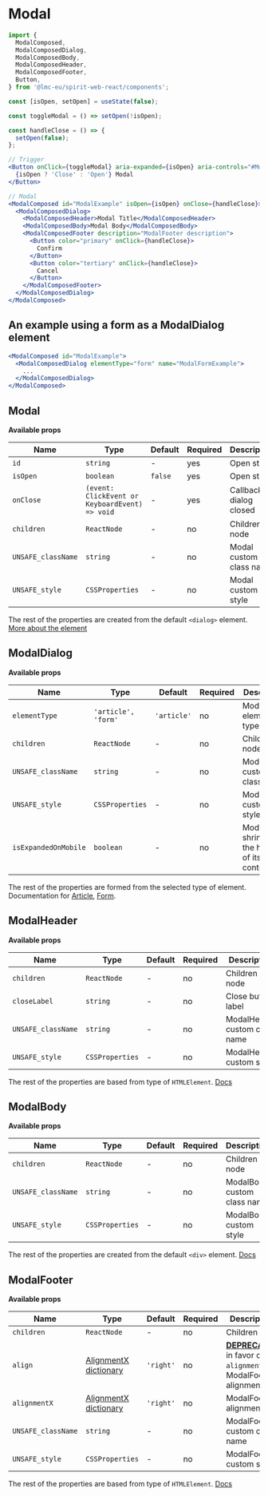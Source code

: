 # Modal

```jsx static
import {
  ModalComposed,
  ModalComposedDialog,
  ModalComposedBody,
  ModalComposedHeader,
  ModalComposedFooter,
  Button,
} from '@lmc-eu/spirit-web-react/components';
```

```jsx static
const [isOpen, setOpen] = useState(false);

const toggleModal = () => setOpen(!isOpen);

const handleClose = () => {
  setOpen(false);
};

// Trigger
<Button onClick={toggleModal} aria-expanded={isOpen} aria-controls="#ModalExample">
  {isOpen ? 'Close' : 'Open'} Modal
</Button>

// Modal
<ModalComposed id="ModalExample" isOpen={isOpen} onClose={handleClose}>
  <ModalComposedDialog>
    <ModalComposedHeader>Modal Title</ModalComposedHeader>
    <ModalComposedBody>Modal Body</ModalComposedBody>
    <ModalComposedFooter description="ModalFooter description">
      <Button color="primary" onClick={handleClose}>
        Confirm
      </Button>
      <Button color="tertiary" onClick={handleClose}>
        Cancel
      </Button>
    </ModalComposedFooter>
  </ModalComposedDialog>
</ModalComposed>
```

## An example using a form as a ModalDialog element

```jsx static
<ModalComposed id="ModalExample">
  <ModalComposedDialog elementType="form" name="ModalFormExample">
    ...
  </ModalComposedDialog>
</ModalComposed>
```

## Modal

**Available props**

| Name               | Type                                           | Default | Required | Description               |
| ------------------ | ---------------------------------------------- | ------- | -------- | ------------------------- |
| `id`               | `string`                                       | -       | yes      | Open state                |
| `isOpen`           | `boolean`                                      | `false` | yes      | Open state                |
| `onClose`          | `(event: ClickEvent or KeyboardEvent) => void` | -       | yes      | Callback on dialog closed |
| `children`         | `ReactNode`                                    | -       | no       | Children node             |
| `UNSAFE_className` | `string`                                       | -       | no       | Modal custom class name   |
| `UNSAFE_style`     | `CSSProperties`                                | -       | no       | Modal custom style        |

The rest of the properties are created from the default `<dialog>` element. [More about the element][DialogElementDocs]

## ModalDialog

**Available props**

| Name                 | Type                | Default     | Required | Description                                          |
| -------------------- | ------------------- | ----------- | -------- | ---------------------------------------------------- |
| `elementType`        | `'article', 'form'` | `'article'` | no       | ModalDialog element type                             |
| `children`           | `ReactNode`         | -           | no       | Children node                                        |
| `UNSAFE_className`   | `string`            | -           | no       | ModalDialog custom class name                        |
| `UNSAFE_style`       | `CSSProperties`     | -           | no       | ModalDialog custom style                             |
| `isExpandedOnMobile` | `boolean`           | -           | no       | ModalDialog shrinks to fit the height of its content |

The rest of the properties are formed from the selected type of element. Documentation for [Article][ArticleElementDocs], [Form][FormElementDocs].

## ModalHeader

**Available props**

| Name               | Type            | Default | Required | Description                   |
| ------------------ | --------------- | ------- | -------- | ----------------------------- |
| `children`         | `ReactNode`     | -       | no       | Children node                 |
| `closeLabel`       | `string`        | -       | no       | Close button label            |
| `UNSAFE_className` | `string`        | -       | no       | ModalHeader custom class name |
| `UNSAFE_style`     | `CSSProperties` | -       | no       | ModalHeader custom style      |

The rest of the properties are based from type of `HTMLElement`. [Docs][HTMLElementDocs]

## ModalBody

**Available props**

| Name               | Type            | Default | Required | Description                 |
| ------------------ | --------------- | ------- | -------- | --------------------------- |
| `children`         | `ReactNode`     | -       | no       | Children node               |
| `UNSAFE_className` | `string`        | -       | no       | ModalBody custom class name |
| `UNSAFE_style`     | `CSSProperties` | -       | no       | ModalBody custom style      |

The rest of the properties are created from the default `<div>` element. [Docs][DivElementDocs]

## ModalFooter

**Available props**

| Name               | Type                                          | Default   | Required | Description                                                                  |
| ------------------ | --------------------------------------------- | --------- | -------- | ---------------------------------------------------------------------------- |
| `children`         | `ReactNode`                                   | -         | no       | Children node                                                                |
| `align`            | [AlignmentX dictionary][dictionary-alignment] | `'right'` | no       | [**DEPRECATED**][deprecated] in favor of `alignmentX`; ModalFooter alignment |
| `alignmentX`       | [AlignmentX dictionary][dictionary-alignment] | `'right'` | no       | ModalFooter alignment                                                        |
| `UNSAFE_className` | `string`                                      | -         | no       | ModalFooter custom class name                                                |
| `UNSAFE_style`     | `CSSProperties`                               | -         | no       | ModalFooter custom style                                                     |

The rest of the properties are based from type of `HTMLElement`. [Docs][HTMLElementDocs]

[DialogElementDocs]: https://developer.mozilla.org/en-US/docs/Web/HTML/Element/dialog
[ArticleElementDocs]: https://developer.mozilla.org/en-US/docs/Web/HTML/Element/article
[FormElementDocs]: https://developer.mozilla.org/en-US/docs/Web/HTML/Element/form
[DivElementDocs]: https://developer.mozilla.org/en-US/docs/Web/HTML/Element/div
[HTMLElementDocs]: https://developer.mozilla.org/en-US/docs/Web/API/HTMLElement
[dictionary-alignment]: https://github.com/lmc-eu/spirit-design-system/blob/main/docs/DICTIONARIES.md#alignment
[deprecated]: https://github.com/lmc-eu/spirit-design-system/tree/main/packages/web-react/README.md#deprecations
